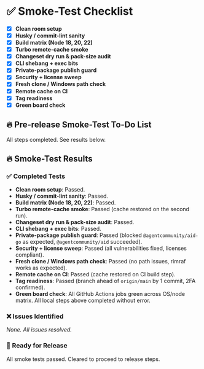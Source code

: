 # ✅ Smoke-Test Checklist

- [x] **Clean room setup**
- [x] **Husky / commit-lint sanity**
- [x] **Build matrix (Node 18, 20, 22)**
- [x] **Turbo remote-cache smoke**
- [x] **Changeset dry run & pack-size audit**
- [x] **CLI shebang + exec bits**
- [x] **Private-package publish guard**
- [x] **Security + license sweep**
- [x] **Fresh clone / Windows path check**
- [x] **Remote cache on CI**
- [x] **Tag readiness**
- [x] **Green board check**

## 🔥 Pre-release **Smoke-Test To-Do List**

All steps completed. See results below.

## 🔥 Smoke-Test Results

### ✅ Completed Tests

- **Clean room setup**: Passed.
- **Husky / commit-lint sanity**: Passed.
- **Build matrix (Node 18, 20, 22)**: Passed.
- **Turbo remote-cache smoke**: Passed (cache restored on the second run).
- **Changeset dry run & pack-size audit**: Passed.
- **CLI shebang + exec bits**: Passed.
- **Private-package publish guard**: Passed (blocked `@agentcommunity/aid-go` as expected, `@agentcommunity/aid` succeeded).
- **Security + license sweep**: Passed (all vulnerabilities fixed, licenses compliant).
- **Fresh clone / Windows path check**: Passed (no path issues, rimraf works as expected).
- **Remote cache on CI**: Passed (cache restored on CI build step).
- **Tag readiness**: Passed (branch ahead of `origin/main` by 1 commit, 2FA confirmed).
- **Green board check**: All GitHub Actions jobs green across OS/node matrix. All local steps above completed without error.

### ❌ Issues Identified

_None. All issues resolved._

### 🚀 Ready for Release

All smoke tests passed. Cleared to proceed to release steps.
